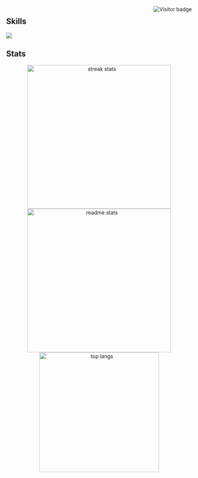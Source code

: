 <img align="right" src="https://visitor-badge.laobi.icu/badge?page_id=Elian1723.Elian1723" alt="Visitor badge"/>
<!-- 
<h1 align="left">Hey 👋 What's up?</h1>

<p align="left">My name is ... and I'm a ..., from ....</p>

<h2 align="left">About me</h2>

<p align="left">✨ Creating bugs since ...<br>📚 I'm currently learning ...<br>🎯 Goals: ...<br>🎲 Fun fact: ...</p>
-->
<h2 align="left">Skills</h2>

<div align="left">
  <img src="https://skillicons.dev/icons?i=dotnet,cs,html,css,js,bootstrap,mysql,git,github,visualstudio,vscode" />
</div>

<h2>Stats</h2>
<div align="center">
  <div align=center>
    <img width=390 src="https://github-readme-streak-stats-salesp07.vercel.app/?user=Elian1723&count_private=true&theme=react&hide_border=true" alt="streak stats"/>
    <img width=390 src="https://github-readme-stats-salesp07.vercel.app/api?username=Elian1723&count_private=true&show_icons=true&theme=react&rank_icon=github&hide_border=true" alt="readme stats" />
    <img width=325 align="center" src="https://github-readme-stats-salesp07.vercel.app/api/top-langs/?username=Elian1723&hide=HTML&langs_count=8&layout=compact&theme=react&hide_border=true&size_weight=0.5&count_weight=0.5&exclude_repo=github-readme-stats" alt="top langs" />
  </div>
</div>
